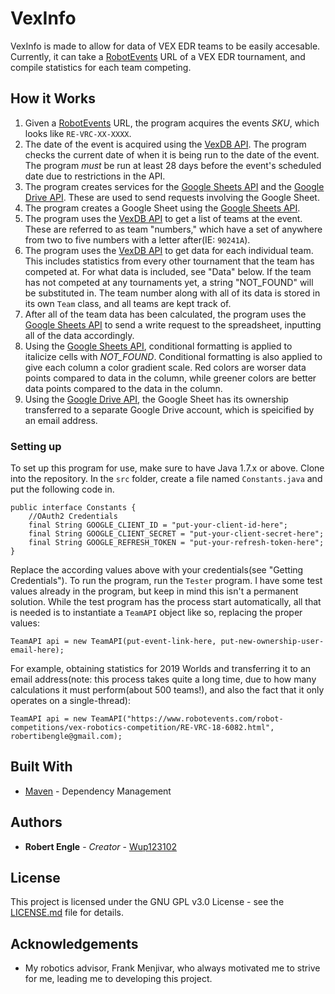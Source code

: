 # VexInfo

VexInfo is made to allow for data of VEX EDR teams to be easily accesable. Currently, it can take a [RobotEvents](https://robotevents.com) 
URL of a VEX EDR tournament, and compile statistics for each team competing. 

## How it Works

 1) Given a [RobotEvents](https://robotevents.com) URL, the program acquires the events *SKU*, which looks like `RE-VRC-XX-XXXX`. 
 2) The date of the event is acquired using the [VexDB API](https://vexdb.io/the_data/). The program checks the current date of when 
    it is being run to the date of the event. The program _must_ be run at least 28 days before the event's scheduled date due to 
    restrictions in the API.
 3) The program creates services for the [Google Sheets API](https://developers.google.com/sheets/api/) and 
    the [Google Drive API](https://developers.google.com/drive/). These are used to send requests involving the Google Sheet.
 4) The program creates a Google Sheet using the [Google Sheets API](https://developers.google.com/sheets/api/).
 5) The program uses the [VexDB API](https://vexdb.io/the_data/) to get a list of teams at the event. These are referred to as team "numbers,"
    which have a set of anywhere from two to five numbers with a letter after(IE: `90241A`).
 6) The program uses the [VexDB API](https://vexdb.io/the_data/) to get data for each individual team. This includes statistics from every 
    other tournament that the team has competed at. For what data is included, see "Data" below. If the team has not competed at any 
    tournaments yet, a string "NOT_FOUND" will be substituted in. The team number along with all of its data is stored in its own `Team` 
    class, and all teams are kept track of. 
 7) After all of the team data has been calculated, the program uses the [Google Sheets API](https://developers.google.com/sheets/api/)
    to send a write request to the spreadsheet, inputting all of the data accordingly. 
 8) Using the [Google Sheets API](https://developers.google.com/sheets/api/), conditional formatting is applied to italicize cells with
    _NOT_FOUND_. Conditional formatting is also applied to give each column a color gradient scale. Red colors are worser data points 
    compared to data in the column, while greener colors are better data points compared to the data in the column.
 9) Using the [Google Drive API](https://developers.google.com/drive/), the Google Sheet has its ownership transferred to a separate 
    Google Drive account, which is speicified by an email address.

### Setting up

To set up this program for use, make sure to have Java 1.7.x or above. Clone into the repository. In the `src` folder, create a file named `Constants.java` and put the following code in.

```
public interface Constants {
	//OAuth2 Credentials
	final String GOOGLE_CLIENT_ID = "put-your-client-id-here";
	final String GOOGLE_CLIENT_SECRET = "put-your-client-secret-here";
	final String GOOGLE_REFRESH_TOKEN = "put-your-refresh-token-here";
}
```

Replace the according values above with your credentials(see "Getting Credentials"). To run the program, run the `Tester` program. I have some test values already in the program, but keep in mind this isn't a permanent solution. While the test program has the process start automatically, all that is needed is to instantiate a `TeamAPI` object like so, replacing the proper values:
```
TeamAPI api = new TeamAPI(put-event-link-here, put-new-ownership-user-email-here);
```

For example, obtaining statistics for 2019 Worlds and transferring it to an email address(note: this process takes quite a long time, 
due to how many calculations it must perform(about 500 teams!), and also the fact that it only operates on a single-thread):
```
TeamAPI api = new TeamAPI("https://www.robotevents.com/robot-competitions/vex-robotics-competition/RE-VRC-18-6082.html", robertibengle@gmail.com);
```

## Built With
* [Maven](https://maven.apache.org/) - Dependency Management

## Authors
* **Robert Engle** - *Creator* - [Wup123102](https://github.com/Wup123102)

## License

This project is licensed under the GNU GPL v3.0 License - see the [LICENSE.md](LICENSE.MD) file for details.

## Acknowledgements

* My robotics advisor, Frank Menjivar, who always motivated me to strive for me, leading me to developing this project.
